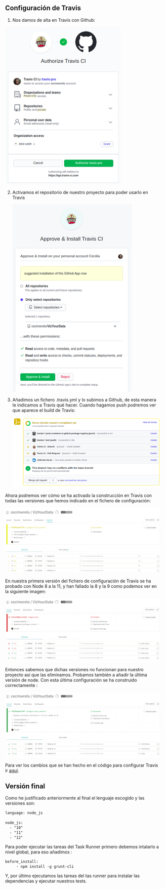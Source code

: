 ## Configuración de Travis

1. Nos damos de alta en Travis con Github:

  ![travis config](img/autorizar_travis.png)

2. Activamos el repositorio de nuestro proyecto para poder usarlo en Travis
  
    ![travis_install](img/install_travis.png)

3. Añadimos un fichero .travis.yml y lo subimos a Github, de esta manera le indicamos
a Travis qué hacer. Cuando hagamos push podremos ver que aparece el build de Travis:
    
    ![travis_install](img/travis_gh.png)


Ahora podremos ver cómo se ha activado la construcción en Travis con todas
 las versiones que hemos indicado en el fichero de configuración:

![pr_travis](img/pr_travis.png)

En nuestra primera versión del fichero de configuración de Travis se ha probado con Node 8 a la 11, y han fallado
la 8 y la 9 como podemos ver en la siguiente imagen:

![fail_build](img/fail_build.png)

Entonces sabemos que dichas versiones no funcionan para nuestro proyecto así que las eliminamos. Probamos también a 
añadir la última versión de node. Con esta última configuración se ha construido correctamente :

![success_build](img/succes_build.png)


Para ver los cambios que se han hecho en el código para configurar Travis ir 
[aquí](https://github.com/cecimerelo/VizYourData/pull/34/files#diff-6ac3f79fc25d95cd1e3d51da53a4b21b939437392578a35ae8cd6d5366ca5485).

## Versión final

Como he justificado anteriormente al final el lenguaje escogido y las versiones son:

```
language: node_js

node_js:
  - "10"
  - "11"
  - "12"
```

Para poder ejecutar las tareas del Task Runner primero debemos intalarlo a nivel global, para eso añadimos :
```
before_install:
     - npm install -g grunt-cli
```

Y, por último ejecutamos las tareas del tas runner para instalar las dependencias y ejecutar nuestros tests.